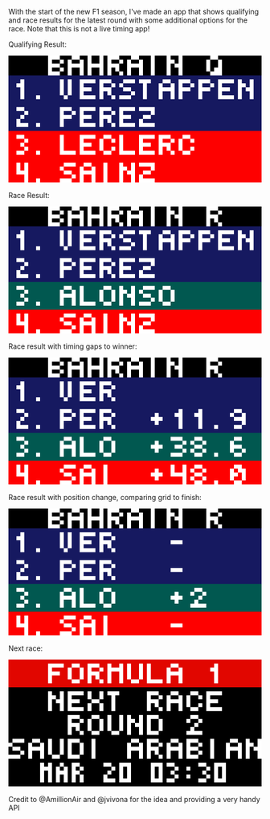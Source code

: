 With the start of the new F1 season, I've made an app that shows qualifying and race results for the latest round with some additional options for the race. Note that this is not a live timing app!

Qualifying Result:

![](f1_results_q.gif)

Race Result:

![](f1_results_driver.gif)

Race result with timing gaps to winner:

![](f1_results_gap.gif)

Race result with position change, comparing grid to finish:

![](f1_results_grid.gif)

Next race:

![](f1_results_next.gif)

Credit to @AmillionAir and @jvivona for the idea and providing a very handy API
